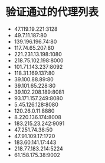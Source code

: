 # 验证通过的代理列表

 - 47.119.19.221:3128
 - 49.7.11.187:80
 - 139.196.196.74:80
 - 117.74.65.207:80
 - 221.231.13.198:1080
 - 218.75.102.198:8000
 - 101.71.143.237:8092
 - 118.31.169.137:80
 - 39.100.88.89:80
 - 39.101.65.228:80
 - 39.102.208.189:8081
 - 93.171.157.249:8080
 - 5.45.126.128:8080
 - 120.26.0.11:8880
 - 8.220.136.174:8008
 - 183.215.23.242:9091
 - 47.251.74.38:50
 - 47.91.109.17:1720
 - 183.60.141.17:443
 - 218.77.183.214:5224
 - 61.158.175.38:9002
